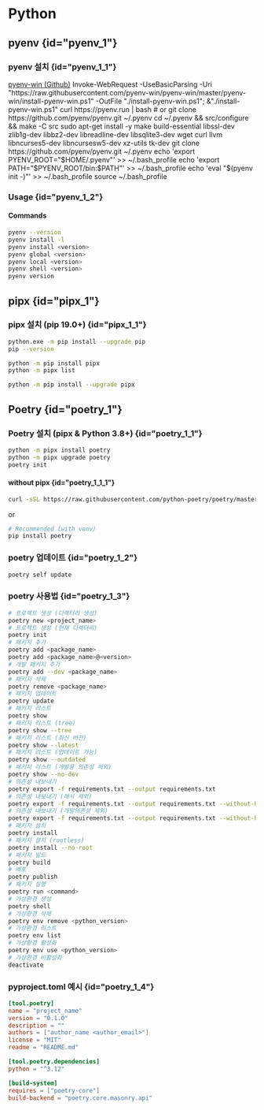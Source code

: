 # Python
## pyenv {id="pyenv_1"}
### pyenv 설치 {id="pyenv_1_1"}
<tabs>
    <tab title="Windows">
        <a href="https://github.com/pyenv-win/pyenv-win">pyenv-win (Github)</a>
        <code-block lang="shell">
            Invoke-WebRequest -UseBasicParsing -Uri "https://raw.githubusercontent.com/pyenv-win/pyenv-win/master/pyenv-win/install-pyenv-win.ps1" -OutFile "./install-pyenv-win.ps1"; &"./install-pyenv-win.ps1"
        </code-block>
    </tab>
    <tab title="Linux (source)">
        <code-block lang="bash">
            curl https://pyenv.run | bash
            # or
            git clone https://github.com/pyenv/pyenv.git ~/.pyenv
            cd ~/.pyenv && src/configure && make -C src
        </code-block>
    </tab>
    <tab title="Linux (apt)">
        <code-block lang="bash">
            sudo apt-get install -y make build-essential libssl-dev zlib1g-dev libbz2-dev libreadline-dev libsqlite3-dev wget curl llvm libncurses5-dev libncursesw5-dev xz-utils tk-dev
            git clone https://github.com/pyenv/pyenv.git ~/.pyenv
            echo 'export PYENV_ROOT="$HOME/.pyenv"' >> ~/.bash_profile
            echo 'export PATH="$PYENV_ROOT/bin:$PATH"' >> ~/.bash_profile
            echo 'eval "$(pyenv init -)"' >> ~/.bash_profile
            source ~/.bash_profile
        </code-block>
    </tab>
</tabs>

### Usage {id="pyenv_1_2"}
#### Commands
```bash
pyenv --version
pyenv install -l
pyenv install <version>
pyenv global <version>
pyenv local <version>
pyenv shell <version>
pyenv version
```

## pipx {id="pipx_1"}
### pipx 설치 (pip 19.0+) {id="pipx_1_1"}
```bash
python.exe -m pip install --upgrade pip
pip --version

python -m pip install pipx
python -m pipx list

python -m pip install --upgrade pipx
```

## Poetry {id="poetry_1"}
### Poetry 설치 (pipx & Python 3.8+) {id="poetry_1_1"}
```bash
python -m pipx install poetry
python -m pipx upgrade poetry
poetry init
```
#### without pipx {id="poetry_1_1_1"}
```bash
curl -sSL https://raw.githubusercontent.com/python-poetry/poetry/master/get-poetry.py | python
```
or 
```Bash
# Recommended (with venv)
pip install poetry
```

### poetry 업데이트 {id="poetry_1_2"}
```bash
poetry self update
```

### poetry 사용법 {id="poetry_1_3"}
```bash
# 프로젝트 생성 (디렉터리 생성)
poetry new <project_name>
# 프로젝트 생성 (현재 디렉터리)
poetry init
# 패키지 추가
poetry add <package_name>
poetry add <package_name>@<version>
# 개발 패키지 추가
poetry add --dev <package_name>
# 패키지 삭제
poetry remove <package_name>
# 패키지 업데이트
poetry update
# 패키지 리스트
poetry show
# 패키지 리스트 (tree)
poetry show --tree
# 패키지 리스트 (최신 버전)
poetry show --latest
# 패키지 리스트 (업데이트 가능)
poetry show --outdated
# 패키지 리스트 (개발용 의존성 제외)
poetry show --no-dev
# 의존성 내보내기
poetry export -f requirements.txt --output requirements.txt
# 의존성 내보내기 (해시 제외)
poetry export -f requirements.txt --output requirements.txt --without-hashes
# 의존성 내보내기 (개발의존성 제외)
poetry export -f requirements.txt --output requirements.txt --without-hashes --without dev
# 패키지 설치
poetry install
# 패키지 설치 (rootless)
poetry install --no-root
# 패키지 빌드
poetry build
# 배포
poetry publish
# 패키지 실행
poetry run <command>
# 가상환경 생성
poetry shell
# 가상환경 삭제
poetry env remove <python_version>
# 가상환경 리스트
poetry env list
# 가상환경 활성화
poetry env use <python_version>
# 가상환경 비활성화 
deactivate
```

### pyproject.toml 예시 {id="poetry_1_4"}
```toml
[tool.poetry]
name = "project_name"
version = "0.1.0"
description = ""
authors = ["author_name <author_email>"]
license = "MIT"
readme = "README.md"

[tool.poetry.dependencies]
python = "^3.12"

[build-system]
requires = ["poetry-core"]
build-backend = "poetry.core.masonry.api"
```
